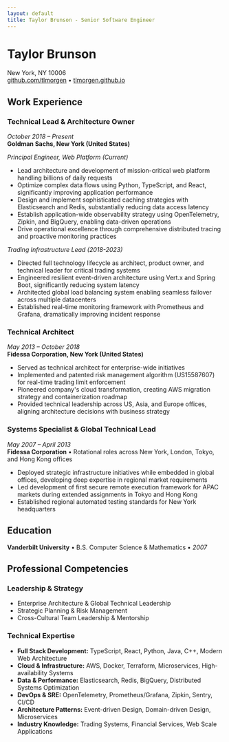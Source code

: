 ```yaml
---
layout: default
title: Taylor Brunson - Senior Software Engineer
---
```


# Taylor Brunson

New York, NY 10006  
[github.com/tlmorgen](https://github.com/tlmorgen) • [tlmorgen.github.io](https://tlmorgen.github.io/)

## Work Experience

### Technical Lead & Architecture Owner
*October 2018 – Present*  
**Goldman Sachs, New York (United States)**

*Principal Engineer, Web Platform (Current)*
- Lead architecture and development of mission-critical web platform handling billions of daily requests
- Optimize complex data flows using Python, TypeScript, and React, significantly improving application performance
- Design and implement sophisticated caching strategies with Elasticsearch and Redis, substantially reducing data access latency
- Establish application-wide observability strategy using OpenTelemetry, Zipkin, and BigQuery, enabling data-driven operations
- Drive operational excellence through comprehensive distributed tracing and proactive monitoring practices

*Trading Infrastructure Lead (2018-2023)*
- Directed full technology lifecycle as architect, product owner, and technical leader for critical trading systems
- Engineered resilient event-driven architecture using Vert.x and Spring Boot, significantly reducing system latency
- Architected global load balancing system enabling seamless failover across multiple datacenters
- Established real-time monitoring framework with Prometheus and Grafana, dramatically improving incident response

### Technical Architect
*May 2013 – October 2018*  
**Fidessa Corporation, New York (United States)**

- Served as technical architect for enterprise-wide initiatives
- Implemented and patented risk management algorithm (US15587607) for real-time trading limit enforcement
- Pioneered company's cloud transformation, creating AWS migration strategy and containerization roadmap
- Provided technical leadership across US, Asia, and Europe offices, aligning architecture decisions with business strategy

### Systems Specialist & Global Technical Lead
*May 2007 – April 2013*  
**Fidessa Corporation** • Rotational roles across New York, London, Tokyo, and Hong Kong offices

- Deployed strategic infrastructure initiatives while embedded in global offices, developing deep expertise in regional market requirements
- Led development of first secure remote execution framework for APAC markets during extended assignments in Tokyo and Hong Kong
- Established regional automated testing standards for New York headquarters

## Education

**Vanderbilt University** • B.S. Computer Science & Mathematics • *2007*

## Professional Competencies

### Leadership & Strategy
- Enterprise Architecture & Global Technical Leadership
- Strategic Planning & Risk Management
- Cross-Cultural Team Leadership & Mentorship

### Technical Expertise
- **Full Stack Development:** TypeScript, React, Python, Java, C++, Modern Web Architecture
- **Cloud & Infrastructure:** AWS, Docker, Terraform, Microservices, High-availability Systems
- **Data & Performance:** Elasticsearch, Redis, BigQuery, Distributed Systems Optimization
- **DevOps & SRE:** OpenTelemetry, Prometheus/Grafana, Zipkin, Sentry, CI/CD
- **Architecture Patterns:** Event-driven Design, Domain-driven Design, Microservices
- **Industry Knowledge:** Trading Systems, Financial Services, Web Scale Applications